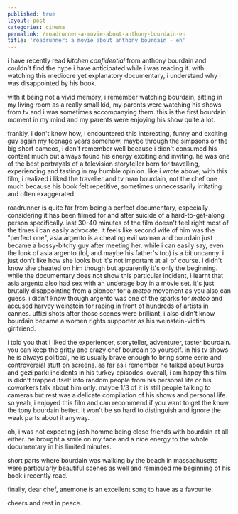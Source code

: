 ```yaml
---
published: true
layout: post
categories: cinema
permalink: /roadrunner-a-movie-about-anthony-bourdain-en
title: 'roadrunner: a movie about anthony bourdain - en'
---
```

i have recently read <i>kitchen confidential</i> from anthony bourdain and couldn't find the hype i have anticipated while i was reading it. with watching this mediocre yet explanatory documentary, i understand why i was disappointed by his book.

with it being not a vivid memory, i remember watching bourdain, sitting in my living room as a really small kid, my parents were watching his shows from tv and i was sometimes accompanying them. this is the first bourdain moment in my mind and my parents were enjoying his show quite a lot. 

frankly, i don't know how, i encountered this interesting, funny and exciting guy again my teenage years somehow. maybe through the simpsons or the big short cameos, i don't remember well because i didn't consumed his content much but always found his energy exciting and inviting. he was one of the best portrayals of a television storyteller born for travelling, experiencing and tasting in my humble opinion.
like i wrote above, with this film, i realized i liked the traveller and tv man bourdain, not the chef one much because his book felt repetitive, sometimes unnecessarily irritating and often exaggerated.

roadrunner is quite far from being a perfect documentary, especially considering it has been filmed for and after suicide of a hard-to-get-along person specifically. last 30-40 minutes of the film doesn't feel right most of the times i can easily advocate. it feels like second wife of him was the "perfect one", asia argento is a cheating evil woman and bourdain just became a bossy-bitchy guy after meeting her. while i can easily say, even the look of asia argento (lol, and maybe his father's too) is a bit uncanny. i just don't like how she looks but it's not important at all of course. i didn't know she cheated on him though but apparently it's only the beginning. while the documentary does not show this particular incident, i learnt that asia argento also had sex with an underage boy in a movie set. it's just brutally disappointing from a pioneer for a <i>metoo</i> movement as you also can guess.  i didn't know though argento was one of the sparks for <i>metoo</i> and accused harvey weinstein for raping in front of hundreds of artists in cannes. uffizi shots after those scenes were brilliant, i also didn't know bourdain became a women rights supporter as his weinstein-victim girlfriend.

i told you that i liked the experiencer, storyteller, adventurer, taster bourdain. you can keep the gritty and crazy chef bourdain to yourself. in his tv shows he is always political, he is usually brave enough to bring some eerie and controversial stuff on screens. as far as i remember he talked about kurds and gezi parkı incidents in his turkey episodes. overall, i am happy this film is didn't trapped itself into random people from his personal life or his coworkers talk about him only. maybe 1/3 of it is still people talking to cameras but rest was a delicate compilation of his shows and personal life. so yeah, i enjoyed this film and can recommend if you want to get the know the tony bourdain better. it won't be so hard to distinguish and ignore the weak parts about it anyway.

oh, i was not expecting josh homme being close friends with bourdain at all either. he brought a smile on my face and a nice energy to the whole documentary in his limited minutes.  

short parts where bourdain was walking by the beach in massachusetts were particularly beautiful scenes as well and reminded me beginning of his book i recently read.

finally, dear chef, anemone is an excellent song to have as a favourite.

cheers and rest in peace.
